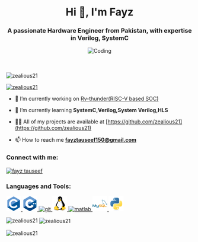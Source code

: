 <h1 align="center">Hi 👋, I'm Fayz</h1>
<h3 align="center">A passionate Hardware Engineer from Pakistan, with expertise in Verilog, SystemC</h3>
<div style="text-align: center;">
  <img align="top" alt="Coding" width="1010" src="https://www.lambdatest.com/resources/images/news24.gif">
</div>
<p align="left" style="margin-top: 50px;"> <img src="https://komarev.com/ghpvc/?username=zealious21&label=Profile%20views&color=0e75b6&style=flat" alt="zealious21" /> </p>

<p align="left"> <a href="https://github.com/ryo-ma/github-profile-trophy"><img src="https://github-profile-trophy.vercel.app/?username=zealious21" alt="zealious21" /></a> </p>

- 🔭 I’m currently working on [Rv-thunder(RISC-V based SOC)](https://github.com/merledu/rv-thunder)

- 🌱 I’m currently learning **SystemC,Verilog,System Verilog,HLS**

- 👨‍💻 All of my projects are available at [https://github.com/zealious21](https://github.com/zealious21)

- 📫 How to reach me **fayztauseef150@gmail.com**

<h3 align="left">Connect with me:</h3>
<p align="left">
<a href="https://linkedin.com/in/fayz tauseef" target="blank"><img align="center" src="https://raw.githubusercontent.com/rahuldkjain/github-profile-readme-generator/master/src/images/icons/Social/linked-in-alt.svg" alt="fayz tauseef" height="30" width="40" /></a>
</p>

<h3 align="left">Languages and Tools:</h3>
<p align="left"> <a href="https://www.cprogramming.com/" target="_blank" rel="noreferrer"> <img src="https://raw.githubusercontent.com/devicons/devicon/master/icons/c/c-original.svg" alt="c" width="40" height="40"/> </a> <a href="https://www.w3schools.com/cpp/" target="_blank" rel="noreferrer"> <img src="https://raw.githubusercontent.com/devicons/devicon/master/icons/cplusplus/cplusplus-original.svg" alt="cplusplus" width="40" height="40"/> </a> <a href="https://git-scm.com/" target="_blank" rel="noreferrer"> <img src="https://www.vectorlogo.zone/logos/git-scm/git-scm-icon.svg" alt="git" width="40" height="40"/> </a> <a href="https://www.linux.org/" target="_blank" rel="noreferrer"> <img src="https://raw.githubusercontent.com/devicons/devicon/master/icons/linux/linux-original.svg" alt="linux" width="40" height="40"/> </a> <a href="https://www.mathworks.com/" target="_blank" rel="noreferrer"> <img src="https://upload.wikimedia.org/wikipedia/commons/2/21/Matlab_Logo.png" alt="matlab" width="40" height="40"/> </a> <a href="https://www.mysql.com/" target="_blank" rel="noreferrer"> <img src="https://raw.githubusercontent.com/devicons/devicon/master/icons/mysql/mysql-original-wordmark.svg" alt="mysql" width="40" height="40"/> </a> <a href="https://www.python.org" target="_blank" rel="noreferrer"> <img src="https://raw.githubusercontent.com/devicons/devicon/master/icons/python/python-original.svg" alt="python" width="40" height="40"/> </a> </p>

<p><img align="left" src="https://github-readme-stats.vercel.app/api/top-langs?username=zealious21&show_icons=true&locale=en&layout=compact" alt="zealious21" /></p>

<p>&nbsp;<img align="center" src="https://github-readme-stats.vercel.app/api?username=zealious21&show_icons=true&locale=en" alt="zealious21" /></p>

<p><img align="center" src="https://github-readme-streak-stats.herokuapp.com/?user=zealious21&" alt="zealious21" /></p>
